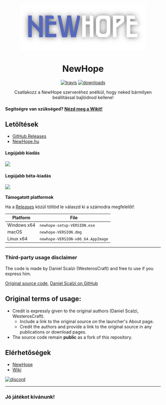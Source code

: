 <p align="center"><img src="./app/assets/images/NewHopeWideLogo.png" height="150px" alt="newhope"></p>

<h1 align="center">NewHope</h1>

[<p align="center"><img src="https://img.shields.io/travis/pepyta/NewHopeLauncher.svg?style=for-the-badge" alt="travis">](https://travis-ci.org/pepyta/NewHopeLauncher) [<img src="https://img.shields.io/github/downloads/pepyta/NewHopeLauncher/total.svg?style=for-the-badge" alt="downloads">](https://github.com/pepyta/NewHopeLauncher/releases)</p>

<p align="center">Csatlakozz a NewHope szerveréhez anélkül, hogy neked bármilyen beállítással bajlódnod kellene!</p>

#### Segítségre van szükséged? [Nézd meg a Wikit!][wiki]

## Letöltések

- [GitHub Releases](https://github.com/pepyta/NewHopeLauncher/releases)
- [NewHope.hu](https://newhope.hu/launcher.php)

#### Legújabb kiadás
[![](https://img.shields.io/github/release/pepyta/NewHopeLauncher.svg?style=flat-square)](https://github.com/pepyta/NewHopeLauncher/releases/latest)

#### Legújabb béta-kiadás
[![](https://img.shields.io/github/release/pepyta/NewHopeLauncher/all.svg?style=flat-square)](https://github.com/pepyta/NewHopeLauncher/releases)

**Támogatott platformok**

Ha a [Releases](https://github.com/pepyta/NewhopeLaunceher/releases) közül töltöd le válaszd ki a számodra megfelelőt!

| Platform | File |
| -------- | ---- |
| Windows x64 | `newhope-setup-VERSION.exe` |
| macOS | `newhope-VERSION.dmg` |
| Linux x64 | `newhope-VERSION-x86_64.AppImage` |

---

### Third-party usage disclaimer

The code is made by Daniel Scalzi (WesterosCraft) and free to use if you express him.

[Original source code](https://github.com/WesterosCraftCode/ElectronLauncher), [Daniel Scalzi on GitHub](https://github.com/WesterosCraftCode)

## Original terms of usage:

* Credit is expressly given to the original authors (Daniel Scalzi, WesterosCraft).
  * Include a link to the original source on the launcher's About page.
  * Credit the authors and provide a link to the original source in any publications or download pages.
* The source code remain **public** as a fork of this repository.

## Elérhetőségek

* [NewHope][newhope]
* [Wiki][wiki]

[![discord](https://discordapp.com/api/guilds/491282546529665034/embed.png?style=banner2)][discord]

---

### Jó játékot kívánunk!

[newhope]: https://newhope.hu/ 'NewHope.hu'
[discord]: https://discord.gg/WprFHEC 'Discord'
[wiki]: https://github.com/pepyta/NewHopeLauncher/wiki 'wiki'
